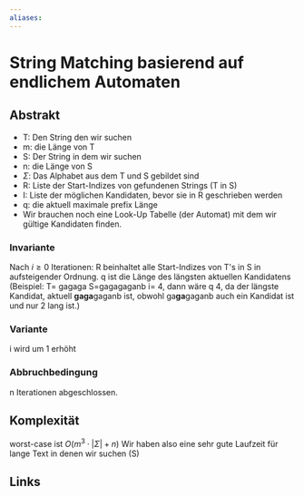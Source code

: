 ```yaml
---
aliases: 
---
```

# String Matching basierend auf endlichem Automaten 
## Abstrakt
- T: Den String den wir suchen
- m: die Länge von T
- S: Der String in dem wir suchen
- n: die Länge von S
- $\Sigma$: Das Alphabet aus dem T und S gebildet sind
- R: Liste der Start-Indizes von gefundenen Strings (T in S)
- I: Liste der möglichen Kandidaten, bevor sie in R geschrieben werden
- q: die aktuell maximale prefix Länge
- Wir brauchen noch eine Look-Up Tabelle (der Automat) mit dem wir gültige Kandidaten finden.
### Invariante
Nach $i \geq 0$ Iterationen:
R beinhaltet alle Start-Indizes von T's in S in aufsteigender Ordnung.
q ist die Länge des längsten aktuellen Kandidatens (Beispiel: T= gagaga S=gagagaganb i= 4, dann wäre q 4, da der längste Kandidat, aktuell **gaga**gaganb ist, obwohl ga**ga**gaganb auch ein Kandidat ist und nur 2 lang ist.)
### Variante
i wird um 1 erhöht
### Abbruchbedingung
n Iterationen abgeschlossen.
## Komplexität
worst-case ist $O(m^{3}\cdot |\Sigma| +n)$
Wir haben also eine sehr gute Laufzeit für lange Text in denen wir suchen (S)
## Links